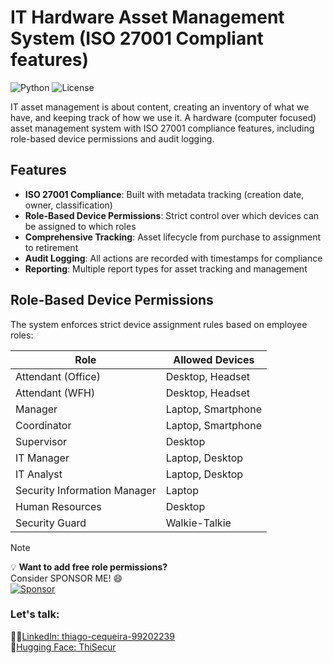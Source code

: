 # IT Hardware Asset Management System (ISO 27001 Compliant features)

![Python](https://img.shields.io/badge/python-3.x-blue.svg)
![License](https://img.shields.io/badge/license-MIT-green.svg)

IT asset management is about content, creating an inventory of what we have, and keeping track of how we use it. 
A hardware (computer focused) asset management system with ISO 27001 compliance features, including role-based device permissions and audit logging.

## Features

- **ISO 27001 Compliance**: Built with metadata tracking (creation date, owner, classification)
- **Role-Based Device Permissions**: Strict control over which devices can be assigned to which roles
- **Comprehensive Tracking**: Asset lifecycle from purchase to assignment to retirement
- **Audit Logging**: All actions are recorded with timestamps for compliance
- **Reporting**: Multiple report types for asset tracking and management

## Role-Based Device Permissions

The system enforces strict device assignment rules based on employee roles:

| Role                          | Allowed Devices               |
|-------------------------------|-------------------------------|
| Attendant (Office)            | Desktop, Headset              |
| Attendant (WFH)               | Desktop, Headset              |
| Manager                       | Laptop, Smartphone            |
| Coordinator                   | Laptop, Smartphone            |
| Supervisor                    | Desktop                       |
| IT Manager                    | Laptop, Desktop               |
| IT Analyst                    | Laptop, Desktop               |
| Security Information Manager  | Laptop                        |
| Human Resources               | Desktop                       |
| Security Guard                | Walkie-Talkie                 |  


> [!NOTE]
> 💡 **Want to add free role permissions?**   
> Consider SPONSOR ME! 😄  
> [![Sponsor](https://img.shields.io/badge/Sponsor-%E2%9D%A4-red)](https://github.com/sponsors/ThiagoMaria-SecurityIT)   

### Let's talk:
🤵🏽[LinkedIn: thiago-cequeira-99202239](https://www.linkedin.com/in/thiago-cequeira-99202239/) \
🤗[Hugging Face: ThiSecur](https://huggingface.co/ThiSecur)
